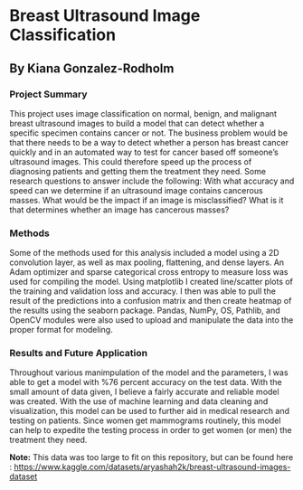 # Breast Ultrasound Image Classification
## By Kiana Gonzalez-Rodholm
### Project Summary
This project uses image classification on normal, benign, and malignant breast ultrasound images to build a model that can detect whether a specific specimen contains cancer or not. The business problem would be that there needs to be a way to detect whether a person has breast cancer quickly and in an automated way to test for cancer based off someone’s ultrasound images. This could therefore speed up the process of diagnosing patients and getting them the treatment they need. Some research questions to answer include the following: With what accuracy and speed can we determine if an ultrasound image contains cancerous masses. What would be the impact if an image is misclassified? What is it that determines whether an image has cancerous masses? 

### Methods
Some of the methods used for this analysis included a model using a 2D convolution layer, as well as max pooling, flattening, and dense layers. An Adam optimizer and sparse categorical cross entropy to measure loss was used for compiling the model. Using matplotlib I created line/scatter plots of the training and validation loss and accuracy. I then was able to pull the result of the predictions into a confusion matrix and then create heatmap of the results using the seaborn package. Pandas, NumPy, OS, Pathlib, and OpenCV modules were also used to upload and manipulate the data into the proper format for modeling.

### Results and Future Application
Throughout various manimpulation of the model and the parameters, I was able to get a model with %76 percent accuracy on the test data. With the small amount of data given, I believe a fairly accurate and reliable model was created. With the use of machine learning and data cleaning and visualization, this model can be used to further aid in medical research and testing on patients. Since women get mammograms routinely, this model can help to expedite the testing process in order to get women (or men) the treatment they need.

**Note:** This data was too large to fit on this repository, but can be found here : https://www.kaggle.com/datasets/aryashah2k/breast-ultrasound-images-dataset

